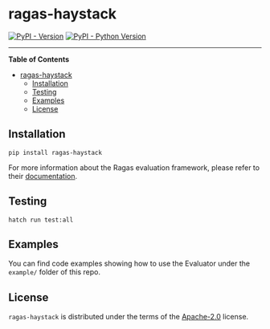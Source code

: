 # ragas-haystack

[![PyPI - Version](https://img.shields.io/pypi/v/ragas-haystack.svg)](https://pypi.org/project/ragas-haystack)
[![PyPI - Python Version](https://img.shields.io/pypi/pyversions/ragas-haystack.svg)](https://pypi.org/project/ragas-haystack)

---

**Table of Contents**

- [ragas-haystack](#ragas-haystack)
  - [Installation](#installation)
  - [Testing](#testing)
  - [Examples](#examples)
  - [License](#license)

## Installation

```console
pip install ragas-haystack
```

For more information about the Ragas evaluation framework, please refer to their [documentation](https://docs.ragas.io/).

## Testing

```console
hatch run test:all
```

## Examples

You can find code examples showing how to use the Evaluator under the `example/` folder of this repo.

## License

`ragas-haystack` is distributed under the terms of the [Apache-2.0](https://spdx.org/licenses/Apache-2.0.html) license.

